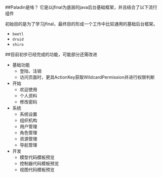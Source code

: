 ##Paladin是啥？
它是以jfinal为底层的java后台基础框架，并且结合了以下流行组件

初始目的是为了学习jfinal，最终目的形成一个工作中比较通用的基础后台框架。

* `beetl`
* `druid`
* `shiro`


##目前初步已经完成的功能，可能部分还需改进
* 基础功能
    * 登陆、注销
    * 访问页面时，更具ActionKey获取WildcardPermission并进行权限判断
* 开始
    * 欢迎使用
    * 个人资料
    * 修改密码  
* 系统
    * 系统设置
    * 组织机构
    * 用户管理
    * 角色管理
    * 资源管理
    * 导航管理
* 开发
    * 模型代码模板预览
    * 控制器代码模板预览
    * 视图代码模板预览    